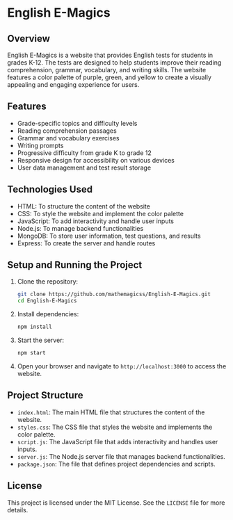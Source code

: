 # English E-Magics

## Overview

English E-Magics is a website that provides English tests for students in grades K-12. The tests are designed to help students improve their reading comprehension, grammar, vocabulary, and writing skills. The website features a color palette of purple, green, and yellow to create a visually appealing and engaging experience for users.

## Features

- Grade-specific topics and difficulty levels
- Reading comprehension passages
- Grammar and vocabulary exercises
- Writing prompts
- Progressive difficulty from grade K to grade 12
- Responsive design for accessibility on various devices
- User data management and test result storage

## Technologies Used

- HTML: To structure the content of the website
- CSS: To style the website and implement the color palette
- JavaScript: To add interactivity and handle user inputs
- Node.js: To manage backend functionalities
- MongoDB: To store user information, test questions, and results
- Express: To create the server and handle routes

## Setup and Running the Project

1. Clone the repository:
   ```bash
   git clone https://github.com/mathemagicss/English-E-Magics.git
   cd English-E-Magics
   ```

2. Install dependencies:
   ```bash
   npm install
   ```

3. Start the server:
   ```bash
   npm start
   ```

4. Open your browser and navigate to `http://localhost:3000` to access the website.

## Project Structure

- `index.html`: The main HTML file that structures the content of the website.
- `styles.css`: The CSS file that styles the website and implements the color palette.
- `script.js`: The JavaScript file that adds interactivity and handles user inputs.
- `server.js`: The Node.js server file that manages backend functionalities.
- `package.json`: The file that defines project dependencies and scripts.

## License

This project is licensed under the MIT License. See the `LICENSE` file for more details.
